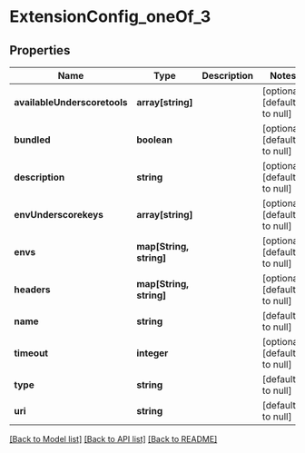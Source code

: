 # ExtensionConfig_oneOf_3

## Properties
Name | Type | Description | Notes
------------ | ------------- | ------------- | -------------
**availableUnderscoretools** | **array[string]** |  | [optional] [default to null]
**bundled** | **boolean** |  | [optional] [default to null]
**description** | **string** |  | [optional] [default to null]
**envUnderscorekeys** | **array[string]** |  | [optional] [default to null]
**envs** | **map[String, string]** |  | [optional] [default to null]
**headers** | **map[String, string]** |  | [optional] [default to null]
**name** | **string** |  | [default to null]
**timeout** | **integer** |  | [optional] [default to null]
**type** | **string** |  | [default to null]
**uri** | **string** |  | [default to null]

[[Back to Model list]](../README.md#documentation-for-models) [[Back to API list]](../README.md#documentation-for-api-endpoints) [[Back to README]](../README.md)


